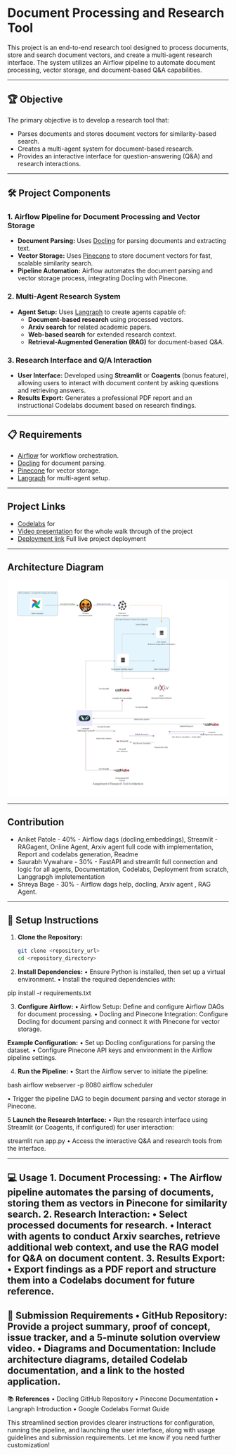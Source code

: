 # Document Processing and Research Tool

This project is an end-to-end research tool designed to process documents, store and search document vectors, and create a multi-agent research interface. The system utilizes an Airflow pipeline to automate document processing, vector storage, and document-based Q&A capabilities.

---

## 🏆 Objective

The primary objective is to develop a research tool that:

- Parses documents and stores document vectors for similarity-based search.
- Creates a multi-agent system for document-based research.
- Provides an interactive interface for question-answering (Q&A) and research interactions.
---

## 🛠️ Project Components

### 1. Airflow Pipeline for Document Processing and Vector Storage

- **Document Parsing:** Uses [Docling](https://github.com/DS4SD/docling) for parsing documents and extracting text.
- **Vector Storage:** Uses [Pinecone](https://www.pinecone.io/) to store document vectors for fast, scalable similarity search.
- **Pipeline Automation:** Airflow automates the document parsing and vector storage process, integrating Docling with Pinecone.

### 2. Multi-Agent Research System

- **Agent Setup:** Uses [Langraph](https://langchain-ai.github.io/langgraph/tutorials/introduction/) to create agents capable of:
  - **Document-based research** using processed vectors.
  - **Arxiv search** for related academic papers.
  - **Web-based search** for extended research context.
  - **Retrieval-Augmented Generation (RAG)** for document-based Q&A.

### 3. Research Interface and Q/A Interaction

- **User Interface:** Developed using **Streamlit** or **Coagents** (bonus feature), allowing users to interact with document content by asking questions and retrieving answers.
- **Results Export:** Generates a professional PDF report and an instructional Codelabs document based on research findings.

---

## 📋 Requirements

- [Airflow](https://airflow.apache.org/) for workflow orchestration.
- [Docling](https://github.com/DS4SD/docling) for document parsing.
- [Pinecone](https://www.pinecone.io/) for vector storage.
- [Langraph](https://langchain-ai.github.io/langgraph/tutorials/introduction/) for multi-agent setup.

---
## Project Links
- [Codelabs](https://codelabs-preview.appspot.com/?file_id=1yNnt1rujAKCxuPQZfn5caNeriK9FtuuvPX_qEk91zVk#5) for
- [Video presentation](https://drive.google.com/drive/u/0/folders/1VozeLR1GTBusVJXih_fo1F7lMnY-L-HG) for the whole walk through of the project
- [Deployment link](http://18.227.228.223:8501) Full live project deployment 
---

## Architecture Diagram
![alt text](Multi-Agent-document-Vector-Search/Architecture.jpeg)

---
## Contribution
- Aniket Patole - 40% - Airflow dags (docling,embeddings), Streamlit - RAGagent, Online Agent, Arxiv agent full code with implementation, Report and codelabs generation, Readme
- Saurabh Vywahare - 30% - FastAPI and streamlit full connection and logic for all agents, Documentation, Codelabs, Deployment from scratch, Langgrapgh impletementation
- Shreya Bage - 30% - Airflow dags help, docling, Arxiv agent , RAG Agent.
---
## 🚀 Setup Instructions

1. **Clone the Repository:**

   ```bash
   git clone <repository_url>
   cd <repository_directory>

2.	**Install Dependencies:**
	•	Ensure Python is installed, then set up a virtual environment.
	•	Install the required dependencies with:

pip install -r requirements.txt


3.	**Configure Airflow:**
	•	Airflow Setup: Define and configure Airflow DAGs for document processing.
	•	Docling and Pinecone Integration: Configure Docling for document parsing and connect it with Pinecone for vector storage.


**Example Configuration:**
	•	Set up Docling configurations for parsing the dataset.
	•	Configure Pinecone API keys and environment in the Airflow pipeline settings.


4.	**Run the Pipeline:**
	•	Start the Airflow server to initiate the pipeline:

  bash
  airflow webserver -p 8080
  airflow scheduler

  •	Trigger the pipeline DAG to begin document parsing and vector storage in Pinecone.

5	**Launch the Research Interface:**
	•	Run the research interface using Streamlit (or Coagents, if configured) for user interaction:

streamlit run app.py
	•	Access the interactive Q&A and research tools from the interface.

---
💻 **Usage**
	1.	Document Processing:
	•	The Airflow pipeline automates the parsing of documents, storing them as vectors in Pinecone for similarity search.
	2.	Research Interaction:
	•	Select processed documents for research.
	•	Interact with agents to conduct Arxiv searches, retrieve additional web context, and use the RAG model for Q&A on document content.
	3.	Results Export:
	•	Export findings as a PDF report and structure them into a Codelabs document for future reference.
---
📑 **Submission Requirements**
	•	GitHub Repository: Provide a project summary, proof of concept, issue tracker, and a 5-minute solution overview video.
	•	Diagrams and Documentation: Include architecture diagrams, detailed Codelab documentation, and a link to the hosted application.
---
📚 **References**
	•	Docling GitHub Repository
	•	Pinecone Documentation
	•	Langraph Introduction
	•	Google Codelabs Format Guide

This streamlined section provides clearer instructions for configuration, running the pipeline, and launching the user interface, along with usage guidelines and submission requirements. Let me know if you need further customization!

